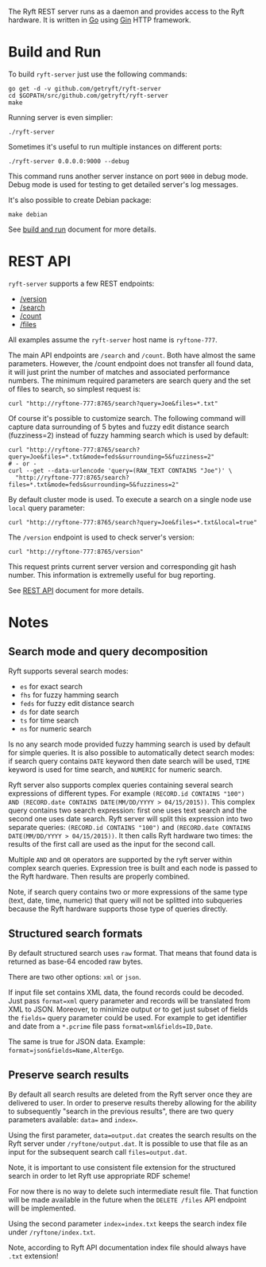 The Ryft REST server runs as a daemon and provides access to the Ryft hardware.
It is written in [Go](https://golang.org/) using [Gin](https://github.com/gin-gonic/gin) HTTP framework.

# Build and Run

To build `ryft-server` just use the following commands:

```{.sh}
go get -d -v github.com/getryft/ryft-server
cd $GOPATH/src/github.com/getryft/ryft-server
make
```

Running server is even simplier:

```{.sh}
./ryft-server
```

Sometimes it's useful to run multiple instances on different ports:

```{.sh}
./ryft-server 0.0.0.0:9000 --debug
```

This command runs another server instance on port `9000` in debug mode.
Debug mode is used for testing to get detailed server's log messages.

It's also possible to create Debian package:

```{.sh}
make debian
```

See [build and run](./docs/buildandrun.md) document for more details.


# REST API

`ryft-server` supports a few REST endpoints:

  - [/version](./docs/restapi.md#version)
  - [/search](./docs/restapi.md#search)
  - [/count](./docs/restapi.md#count)
  - [/files](./docs/restapi.md#files)

All examples assume the `ryft-server` host name is `ryftone-777`.

The main API endpoints are `/search` and `/count`. Both have almost the same parameters.
However, the /count endpoint does not transfer all found data, it will just print the number of matches and associated performance numbers.
The minimum required parameters are search query and the set of files to search, so simplest request is:

```{.sh}
curl "http://ryftone-777:8765/search?query=Joe&files=*.txt"
```

Of course it's possible to customize search. The following command will capture data surrounding of 5 bytes 
and fuzzy edit distance search (fuzziness=2) instead of fuzzy hamming search which is used by default:

```{.sh}
curl "http://ryftone-777:8765/search?query=Joe&files=*.txt&mode=feds&surrounding=5&fuzziness=2"
# - or -
curl --get --data-urlencode 'query=(RAW_TEXT CONTAINS "Joe")' \
  "http://ryftone-777:8765/search?files=*.txt&mode=feds&surrounding=5&fuzziness=2"
```

By default cluster mode is used. To execute a search on a single node use `local` query parameter:

```{.sh}
curl "http://ryftone-777:8765/search?query=Joe&files=*.txt&local=true"
```

The `/version` endpoint is used to check server's version:

```{.sh}
curl "http://ryftone-777:8765/version"
```

This request prints current server version and corresponding git hash number.
This information is extremelly useful for bug reporting.


See [REST API](./docs/restapi.md) document for more details.


# Notes

## Search mode and query decomposition

Ryft supports several search modes:

- `es` for exact search
- `fhs` for fuzzy hamming search
- `feds` for fuzzy edit distance search
- `ds` for date search
- `ts` for time search
- `ns` for numeric search

Is no any search mode provided fuzzy hamming search is used by default for simple queries.
It is also possible to automatically detect search modes: if search query contains `DATE`
keyword then date search will be used, `TIME` keyword is used for time search,
and `NUMERIC` for numeric search.

Ryft server also supports complex queries containing several search expressions of different types.
For example `(RECORD.id CONTAINS "100") AND (RECORD.date CONTAINS DATE(MM/DD/YYYY > 04/15/2015))`.
This complex query contains two search expression: first one uses text search and the second one uses date search.
Ryft server will split this expression into two separate queries:
`(RECORD.id CONTAINS "100")` and `(RECORD.date CONTAINS DATE(MM/DD/YYYY > 04/15/2015))`. It then calls
Ryft hardware two times: the results of the first call are used as the input for the second call.

Multiple `AND` and `OR` operators are supported by the ryft server within complex search queries.
Expression tree is built and each node is passed to the Ryft hardware. Then results are properly combined.

Note, if search query contains two or more expressions of the same type (text, date, time, numeric) that query
will not be splitted into subqueries because the Ryft hardware supports those type of queries directly.


## Structured search formats

By default structured search uses `raw` format. That means that found data is returned as base-64 encoded raw bytes.

There are two other options: `xml` or `json`.

If input file set contains XML data, the found records could be decoded. Just pass `format=xml` query parameter
and records will be translated from XML to JSON. Moreover, to minimize output or to get just subset of fields
the `fields=` query parameter could be used. For example to get identifier and date from a `*.pcrime` file
pass `format=xml&fields=ID,Date`.

The same is true for JSON data. Example: `format=json&fields=Name,AlterEgo`.


## Preserve search results

By default all search results are deleted from the Ryft server once they are delivered to user.
In order to preserve results thereby allowing for the ability to subsequently "search in the previous results", there are two query parameters available: `data=` and `index=`.

Using the first parameter, `data=output.dat` creates the search results on the Ryft server under `/ryftone/output.dat`.
It is possible to use that file as an input for the subsequent search call `files=output.dat`.

Note, it is important to use consistent file extension for the structured search
in order to let Ryft use appropriate RDF scheme!

For now there is no way to delete such intermediate result file.
That function will be made available in the future when the `DELETE /files` API endpoint will be implemented.

Using the second parameter `index=index.txt` keeps the search index file under `/ryftone/index.txt`.

Note, according to Ryft API documentation index file should always have `.txt` extension!
